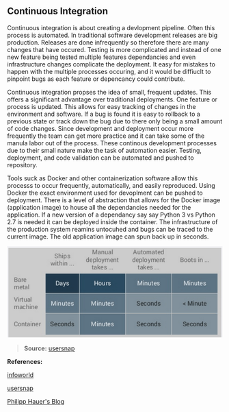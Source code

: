 ## Continuous Integration

Continuous integration is about creating a devlopment pipeline. Often this process is automated. In traditional software development releases are big production. Releases are done infrequently so therefore there are many changes that have occured. 
Testing is more complicated and instead of one new feature being tested multiple features dependancies and even infrastructure changes complicate the deployment. It easy for mistakes to happen with the multiple processes occuring, and it would be diffiuclt to pinpoint bugs as each feature or depencancy could contribute. 

Continuous integration propses the idea of small, frequent updates. This offers a significant advantage over traditional deployments. One feature or process is updated. This allows for easy tracking of changes in the environment and software. If a bug is found it is easy to rollback to a previous state or track down the bug due to there only being a small amount of code changes. Since development and deployment occur more frequently the team can get more practice and it can take some of the manula labor out of the process. 
These continous development processes due to their small nature make the task of automation easier. Testing, deployment, and code validation can be automated and pushed to repository. 

Tools suck as Docker and other containerization software allow this processs to occur frequently, automatically, and easily reproduced. Using Docker the exact environment used for devoplment can be pushed to deployment. There is a level of abstraction that allows for the Docker image (application image) to house all the dependancies needed for the application. If a new version of a dependancy say say Python 3 vs Python 2.7 is needed it can be deployed inside the container. The infrastructure of the production system reamins untocuhed and bugs can be traced to the current image. The old application image can spun back up in seconds.   

![Chart image](/images/chart.png)
> **Source:** [usersnap](https://usersnap.com/blog/docker-for-web-developers)


  
  

**References:** 

[infoworld](https://www.infoworld.com/article/3130670/the-hidden-benefits-of-docker-for-qa.html)

[usersnap](https://usersnap.com/blog/docker-for-web-developers)

[Philipp Hauer's Blog ](https://phauer.com/2015/tutorial-continuous-delivery-with-docker-jenkins/)